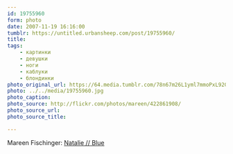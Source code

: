 ```yaml
---
id: 19755960
form: photo
date: 2007-11-19 16:16:00
tumblr: https://untitled.urbansheep.com/post/19755960/
title:
tags:
    - картинки
    - девушки
    - ноги
    - каблуки
    - блондинки
photo_original_url: https://64.media.tumblr.com/78n67m26L1yml7mmoPxL92GB_1280.jpg
photo: ../../media/19755960.jpg
photo_caption:
photo_source: http://flickr.com/photos/mareen/422861908/
photo_source_url:
photo_source_title:

---
```


<p>Mareen Fischinger: <a href="http://flickr.com/photos/mareen/422861908/">Natalie // Blue</a></p>
